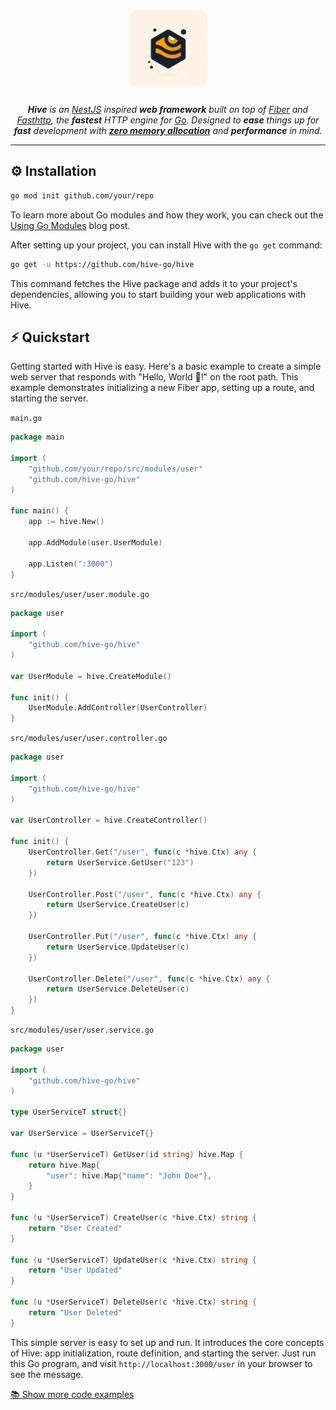 <h1 align="center">
  <a href="#">
    <picture>
      <source height="125" media="(prefers-color-scheme: dark)" srcset="./assets/logo.jpg" style="border-radius:15px">
      <img height="125" alt="Hive" src="./assets/logo.jpg" style="border-radius:15px">
    </picture>
  </a>
  <br>
  
  
</h1>
<p align="center">
  <em><b>Hive</b> is an <a href="https://nestjs.com/">NestJS</a> inspired <b>web framework</b> built on top of <a href="https://github.com/gofiber/fiber">Fiber</a> and <a href="https://github.com/valyala/fasthttp">Fasthttp</a>, the <b>fastest</b> HTTP engine for <a href="https://go.dev/doc/">Go</a>. Designed to <b>ease</b> things up for <b>fast</b> development with <a href="https://docs.gofiber.io/#zero-allocation"><b>zero memory allocation</b></a> and <b>performance</b> in mind.</em>
</p>

---

## ⚙️ Installation


```bash
go mod init github.com/your/repo
```

To learn more about Go modules and how they work, you can check out the [Using Go Modules](https://go.dev/blog/using-go-modules) blog post.

After setting up your project, you can install Hive with the `go get` command:

```bash
go get -u https://github.com/hive-go/hive
```

This command fetches the Hive package and adds it to your project's dependencies, allowing you to start building your web applications with Hive.

## ⚡️ Quickstart

Getting started with Hive is easy. Here's a basic example to create a simple web server that responds with "Hello, World 👋!" on the root path. This example demonstrates initializing a new Fiber app, setting up a route, and starting the server.

`main.go`
```go
package main

import (
	"github.com/your/repo/src/modules/user"
	"github.com/hive-go/hive"
)

func main() {
	app := hive.New()

	app.AddModule(user.UserModule)

	app.Listen(":3000")
}
```

`src/modules/user/user.module.go`

```go
package user

import (
	"github.com/hive-go/hive"
)

var UserModule = hive.CreateModule()

func init() {
	UserModule.AddController(UserController)
}
```

`src/modules/user/user.controller.go`

```go
package user

import (
	"github.com/hive-go/hive"
)

var UserController = hive.CreateController()

func init() {
	UserController.Get("/user", func(c *hive.Ctx) any {
		return UserService.GetUser("123")
	})

	UserController.Post("/user", func(c *hive.Ctx) any {
		return UserService.CreateUser(c)
	})

	UserController.Put("/user", func(c *hive.Ctx) any {
		return UserService.UpdateUser(c)
	})

	UserController.Delete("/user", func(c *hive.Ctx) any {
		return UserService.DeleteUser(c)
	})
}
```

`src/modules/user/user.service.go`

```go
package user

import (
	"github.com/hive-go/hive"
)

type UserServiceT struct{}

var UserService = UserServiceT{}

func (u *UserServiceT) GetUser(id string) hive.Map {
	return hive.Map{
		"user": hive.Map{"name": "John Doe"},
	}
}

func (u *UserServiceT) CreateUser(c *hive.Ctx) string {
	return "User Created"
}

func (u *UserServiceT) UpdateUser(c *hive.Ctx) string {
	return "User Updated"
}

func (u *UserServiceT) DeleteUser(c *hive.Ctx) string {
	return "User Deleted"
}
```



This simple server is easy to set up and run. It introduces the core concepts of Hive: app initialization, route definition, and starting the server. Just run this Go program, and visit `http://localhost:3000/user` in your browser to see the message.

 <a href="https://github.com/hive-go/example-project">

📚 Show more code examples
 </a>




